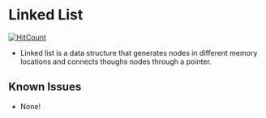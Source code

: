 # Linked List
[![HitCount](https://hits.dwyl.com/7W1571X/Cpp-Linked-List.svg?style=flat-square)](http://hits.dwyl.com/7W1571X/Cpp-Linked-List)
* Linked list is a data structure that generates nodes in different memory locations and connects thoughs nodes through a pointer.
## Known Issues
* None!
